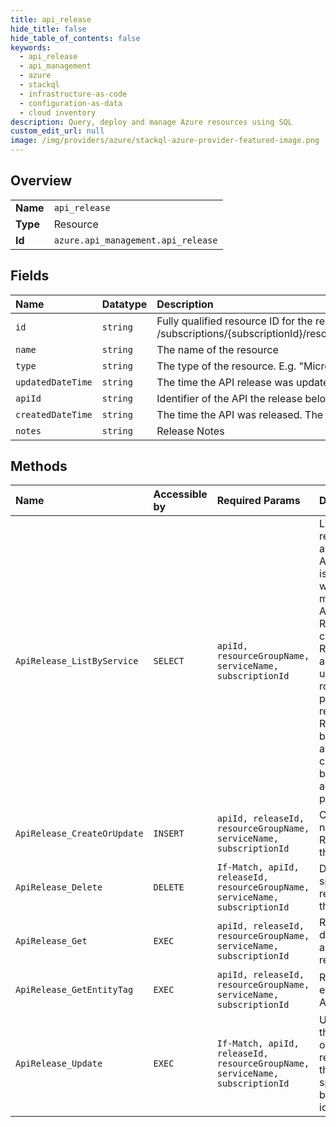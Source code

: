 ```yaml
---
title: api_release
hide_title: false
hide_table_of_contents: false
keywords:
  - api_release
  - api_management
  - azure    
  - stackql
  - infrastructure-as-code
  - configuration-as-data
  - cloud inventory
description: Query, deploy and manage Azure resources using SQL
custom_edit_url: null
image: /img/providers/azure/stackql-azure-provider-featured-image.png
---
```

  
    

## Overview
<table><tbody>
<tr><td><b>Name</b></td><td><code>api_release</code></td></tr>
<tr><td><b>Type</b></td><td>Resource</td></tr>
<tr><td><b>Id</b></td><td><code>azure.api_management.api_release</code></td></tr>
</tbody></table>

## Fields
| Name | Datatype | Description |
|:-----|:---------|:------------|
| `id` | `string` | Fully qualified resource ID for the resource. Ex - /subscriptions/&#123;subscriptionId&#125;/resourceGroups/&#123;resourceGroupName&#125;/providers/&#123;resourceProviderNamespace&#125;/&#123;resourceType&#125;/&#123;resourceName&#125; |
| `name` | `string` | The name of the resource |
| `type` | `string` | The type of the resource. E.g. "Microsoft.Compute/virtualMachines" or "Microsoft.Storage/storageAccounts" |
| `updatedDateTime` | `string` | The time the API release was updated. |
| `apiId` | `string` | Identifier of the API the release belongs to. |
| `createdDateTime` | `string` | The time the API was released. The date conforms to the following format: yyyy-MM-ddTHH:mm:ssZ as specified by the ISO 8601 standard. |
| `notes` | `string` | Release Notes |
## Methods
| Name | Accessible by | Required Params | Description |
|:-----|:--------------|:----------------|:------------|
| `ApiRelease_ListByService` | `SELECT` | `apiId, resourceGroupName, serviceName, subscriptionId` | Lists all releases of an API. An API release is created when making an API Revision current. Releases are also used to rollback to previous revisions. Results will be paged and can be constrained by the $top and $skip parameters. |
| `ApiRelease_CreateOrUpdate` | `INSERT` | `apiId, releaseId, resourceGroupName, serviceName, subscriptionId` | Creates a new Release for the API. |
| `ApiRelease_Delete` | `DELETE` | `If-Match, apiId, releaseId, resourceGroupName, serviceName, subscriptionId` | Deletes the specified release in the API. |
| `ApiRelease_Get` | `EXEC` | `apiId, releaseId, resourceGroupName, serviceName, subscriptionId` | Returns the details of an API release. |
| `ApiRelease_GetEntityTag` | `EXEC` | `apiId, releaseId, resourceGroupName, serviceName, subscriptionId` | Returns the etag of an API release. |
| `ApiRelease_Update` | `EXEC` | `If-Match, apiId, releaseId, resourceGroupName, serviceName, subscriptionId` | Updates the details of the release of the API specified by its identifier. |
